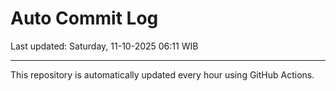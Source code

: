 # Auto Commit Log

Last updated: Saturday, 11-10-2025 06:11 WIB

---

This repository is automatically updated every hour using GitHub Actions.

